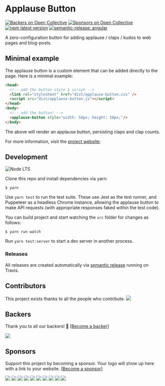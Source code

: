 # Applause Button

[![Backers on Open Collective](https://opencollective.com/applause-button/backers/badge.svg)](#backers)
[![Sponsors on Open Collective](https://opencollective.com/applause-button/sponsors/badge.svg)](#sponsors)
[![npm latest version](https://img.shields.io/npm/v/applause-button/latest.svg)](https://www.npmjs.com/package/applause-button)
[![semantic-release: angular](https://img.shields.io/badge/semantic--release-angular-e10079?logo=semantic-release)](https://github.com/semantic-release/semantic-release)

A zero-configuration button for adding applause / claps / kudos to web pages and blog-posts.

## Minimal example

The applause button is a custom element that can be added directly to the page. Here is a minimal example:

```html
<head>
  <!-- add the button style & script -->
  <link rel="stylesheet" href="dist/applause-button.css" />
  <script src="dist/applause-button.js"></script>
</head>
<body>
  <!-- add the button! -->
  <applause-button style="width: 58px; height: 58px;"/>
</body>
```

The above will render an applause button, persisting claps and clap counts. 

For more information, visit the [project website](https://colineberhardt.github.io/applause-button/);

## Development

![Node LTS](https://img.shields.io/node/v-lts/applause-button?logo=nodedotjs)

Clone this repo and install dependencies via yarn:

~~~
$ yarn
~~~

Use `yarn test` to run the test suite. These use Jest as the test runner, and Puppeteer as a headless Chrome instance,
allowing the applause button to make API requests (with appropriate responses faked within the test code).

You can build project and start watching the `src` folder for changes as follows:

~~~
$ yarn run watch
~~~

Run `yarn test:server` to start a dev server in another process. 


### Releases

All releases are created automatically via
[semantic release](https://github.com/semantic-release/semantic-release)
running on Travis.


## Contributors

This project exists thanks to all the people who contribute. 
<a href="https://github.com/ColinEberhardt/applause-button/graphs/contributors"><img src="https://opencollective.com/applause-button/contributors.svg?width=890&button=false" /></a>


## Backers

Thank you to all our backers! 🙏 [[Become a backer](https://opencollective.com/applause-button#backer)]

<a href="https://opencollective.com/applause-button#backers" target="_blank"><img src="https://opencollective.com/applause-button/backers.svg?width=890"></a>


## Sponsors

Support this project by becoming a sponsor. Your logo will show up here with a link to your website.
[[Become a sponsor](https://opencollective.com/applause-button#sponsor)]

<a href="https://opencollective.com/applause-button/sponsor/0/website" target="_blank"><img src="https://opencollective.com/applause-button/sponsor/0/avatar.svg"></a>
<a href="https://opencollective.com/applause-button/sponsor/1/website" target="_blank"><img src="https://opencollective.com/applause-button/sponsor/1/avatar.svg"></a>
<a href="https://opencollective.com/applause-button/sponsor/2/website" target="_blank"><img src="https://opencollective.com/applause-button/sponsor/2/avatar.svg"></a>
<a href="https://opencollective.com/applause-button/sponsor/3/website" target="_blank"><img src="https://opencollective.com/applause-button/sponsor/3/avatar.svg"></a>
<a href="https://opencollective.com/applause-button/sponsor/4/website" target="_blank"><img src="https://opencollective.com/applause-button/sponsor/4/avatar.svg"></a>
<a href="https://opencollective.com/applause-button/sponsor/5/website" target="_blank"><img src="https://opencollective.com/applause-button/sponsor/5/avatar.svg"></a>
<a href="https://opencollective.com/applause-button/sponsor/6/website" target="_blank"><img src="https://opencollective.com/applause-button/sponsor/6/avatar.svg"></a>
<a href="https://opencollective.com/applause-button/sponsor/7/website" target="_blank"><img src="https://opencollective.com/applause-button/sponsor/7/avatar.svg"></a>
<a href="https://opencollective.com/applause-button/sponsor/8/website" target="_blank"><img src="https://opencollective.com/applause-button/sponsor/8/avatar.svg"></a>
<a href="https://opencollective.com/applause-button/sponsor/9/website" target="_blank"><img src="https://opencollective.com/applause-button/sponsor/9/avatar.svg"></a>


